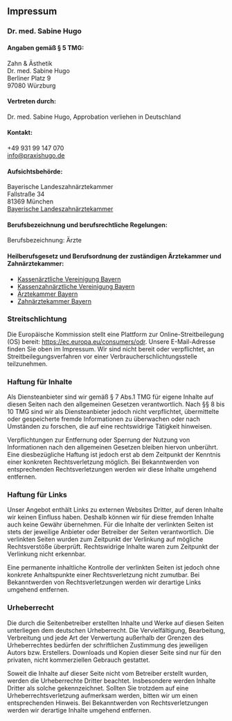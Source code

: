## Impressum

### Dr. med. Sabine Hugo

#### Angaben gemäß § 5 TMG:

Zahn & Ästhetik  
Dr. med. Sabine Hugo  
Berliner Platz 9  
97080 Würzburg

#### Vertreten durch:

Dr. med. Sabine Hugo, Approbation verliehen in Deutschland

#### Kontakt:

+49 931 99 147 070  
[info@praxishugo.de](mailto:info@praxishugo.de)

#### Aufsichtsbehörde:

Bayerische Landeszahnärztekammer  
Fallstraße 34  
81369 München  
[Bayerische Landeszahnärztekammer](https://www.blzk.de/)

#### Berufsbezeichnung und berufsrechtliche Regelungen:

Berufsbezeichnung: Ärzte

#### Heilberufsgesetz und Berufsordnung der zuständigen Ärztekammer und Zahnärztekammer:

- [Kassenärztliche Vereinigung Bayern](http://www.kvb.de/)
- [Kassenzahnärztliche Vereinigung Bayern](http://www.kzvb.de/)
- [Ärztekammer Bayern](http://www.blaek.de/)
- [Zahnärztekammer Bayern](http://www.blzk.de/)

### Streitschlichtung

Die Europäische Kommission stellt eine Plattform zur Online-Streitbeilegung (OS)
bereit: https://ec.europa.eu/consumers/odr. Unsere E-Mail-Adresse finden Sie
oben im Impressum. Wir sind nicht bereit oder verpflichtet, an
Streitbeilegungsverfahren vor einer Verbraucherschlichtungsstelle teilzunehmen.

### Haftung für Inhalte

Als Diensteanbieter sind wir gemäß § 7 Abs.1 TMG für eigene Inhalte auf diesen
Seiten nach den allgemeinen Gesetzen verantwortlich. Nach §§ 8 bis 10 TMG sind
wir als Diensteanbieter jedoch nicht verpflichtet, übermittelte oder
gespeicherte fremde Informationen zu überwachen oder nach Umständen zu forschen,
die auf eine rechtswidrige Tätigkeit hinweisen.

Verpflichtungen zur Entfernung oder Sperrung der Nutzung von Informationen nach
den allgemeinen Gesetzen bleiben hiervon unberührt. Eine diesbezügliche Haftung
ist jedoch erst ab dem Zeitpunkt der Kenntnis einer konkreten Rechtsverletzung
möglich. Bei Bekanntwerden von entsprechenden Rechtsverletzungen werden wir
diese Inhalte umgehend entfernen.

### Haftung für Links

Unser Angebot enthält Links zu externen Websites Dritter, auf deren Inhalte wir
keinen Einfluss haben. Deshalb können wir für diese fremden Inhalte auch keine
Gewähr übernehmen. Für die Inhalte der verlinkten Seiten ist stets der jeweilige
Anbieter oder Betreiber der Seiten verantwortlich. Die verlinkten Seiten wurden
zum Zeitpunkt der Verlinkung auf mögliche Rechtsverstöße überprüft.
Rechtswidrige Inhalte waren zum Zeitpunkt der Verlinkung nicht erkennbar.

Eine permanente inhaltliche Kontrolle der verlinkten Seiten ist jedoch ohne
konkrete Anhaltspunkte einer Rechtsverletzung nicht zumutbar. Bei Bekanntwerden
von Rechtsverletzungen werden wir derartige Links umgehend entfernen.

### Urheberrecht

Die durch die Seitenbetreiber erstellten Inhalte und Werke auf diesen Seiten
unterliegen dem deutschen Urheberrecht. Die Vervielfältigung, Bearbeitung,
Verbreitung und jede Art der Verwertung außerhalb der Grenzen des Urheberrechtes
bedürfen der schriftlichen Zustimmung des jeweiligen Autors bzw. Erstellers.
Downloads und Kopien dieser Seite sind nur für den privaten, nicht kommerziellen
Gebrauch gestattet.

Soweit die Inhalte auf dieser Seite nicht vom Betreiber erstellt wurden, werden
die Urheberrechte Dritter beachtet. Insbesondere werden Inhalte Dritter als
solche gekennzeichnet. Sollten Sie trotzdem auf eine Urheberrechtsverletzung
aufmerksam werden, bitten wir um einen entsprechenden Hinweis. Bei Bekanntwerden
von Rechtsverletzungen werden wir derartige Inhalte umgehend entfernen.
